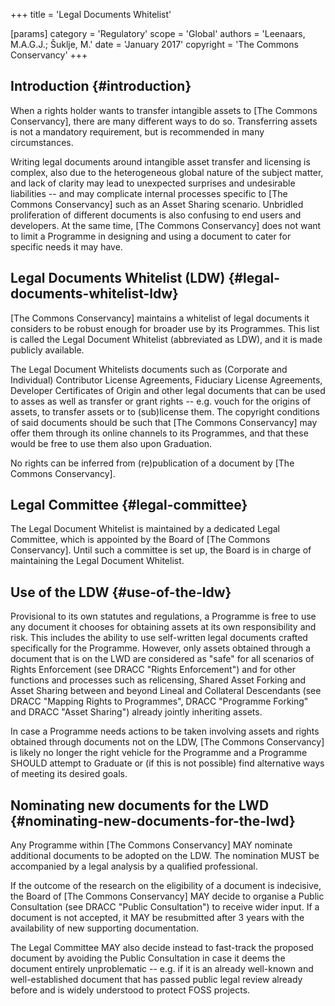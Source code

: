 +++
title = 'Legal Documents Whitelist'

[params]
    category = 'Regulatory'
    scope = 'Global'
    authors = 'Leenaars, M.A.G.J.; Šuklje, M.'
    date = 'January 2017'
    copyright = 'The Commons Conservancy'
+++

## Introduction {#introduction}

When a rights holder wants to transfer intangible assets to [The Commons Conservancy], there are many different ways to do so. Transferring assets is not a mandatory requirement, but is recommended in many circumstances.

Writing legal documents around intangible asset transfer and licensing is complex, also due to the heterogeneous global nature of the subject matter, and lack of clarity may lead to unexpected surprises and undesirable liabilities -- and may complicate internal processes specific to [The Commons Conservancy] such as an Asset Sharing scenario. Unbridled proliferation of different documents is also confusing to end users and developers. At the same time, [The Commons Conservancy] does not want to limit a Programme in designing and using a document to cater for specific needs it may have.

## Legal Documents Whitelist (LDW) {#legal-documents-whitelist-ldw}

[The Commons Conservancy] maintains a whitelist of legal documents it considers to be robust enough for broader use by its Programmes. This list is called the Legal Document Whitelist (abbreviated as LDW), and it is made publicly available.

The Legal Document Whitelists documents such as (Corporate and Individual) Contributor License Agreements, Fiduciary License Agreements, Developer Certificates of Origin and other legal documents that can be used to asses as well as transfer or grant rights -- e.g. vouch for the origins of assets, to transfer assets or to (sub)license them. The copyright conditions of said documents should be such that [The Commons Conservancy] may offer them through its online channels to its Programmes, and that these would be free to use them also upon Graduation.

No rights can be inferred from (re)publication of a document by [The Commons Conservancy].

## Legal Committee {#legal-committee}

The Legal Document Whitelist is maintained by a dedicated Legal Committee, which is appointed by the Board of [The Commons Conservancy]. Until such a committee is set up, the Board is in charge of maintaining the Legal Document Whitelist.

## Use of the LDW {#use-of-the-ldw}

Provisional to its own statutes and regulations, a Programme is free to use any document it chooses for obtaining assets at its own responsibility and risk. This includes the ability to use self-written legal documents crafted specifically for the Programme. However, only assets obtained through a document that is on the LWD are considered as "safe" for all scenarios of Rights Enforcement (see DRACC "Rights Enforcement") and for other functions and processes such as relicensing, Shared Asset Forking and Asset Sharing between and beyond Lineal and Collateral Descendants (see DRACC "Mapping Rights to Programmes", DRACC "Programme Forking" and DRACC "Asset Sharing") already jointly inheriting assets.

In case a Programme needs actions to be taken involving assets and rights obtained through documents not on the LDW, [The Commons Conservancy] is likely no longer the right vehicle for the Programme and a Programme SHOULD attempt to Graduate or (if this is not possible) find alternative ways of meeting its desired goals.

## Nominating new documents for the LWD {#nominating-new-documents-for-the-lwd}

Any Programme within [The Commons Conservancy] MAY nominate additional documents to be adopted on the LDW. The nomination MUST be accompanied by a legal analysis by a qualified professional.

If the outcome of the research on the eligibility of a document is indecisive, the Board of [The Commons Conservancy] MAY decide to organise a Public Consultation (see DRACC "Public Consultation") to receive wider input. If a document is not accepted, it MAY be resubmitted after 3 years with the availability of new supporting documentation.

The Legal Committee MAY also decide instead to fast-track the proposed document by avoiding the Public Consultation in case it deems the document entirely unproblematic -- e.g. if it is an already well-known and well-established document that has passed public legal review already before and is widely understood to protect FOSS projects.
